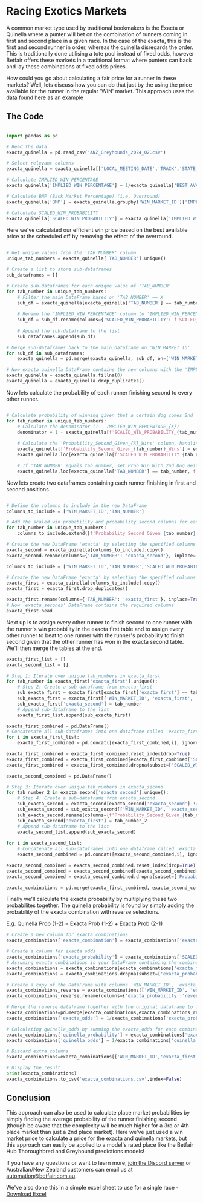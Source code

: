 # Racing Exotics Markets

A common market type used by traditional bookmakers is the Exacta or Quinella where a punter will bet on the combination of runners coming in first and second place in a given race. In the case of the exacta, this is the first and second runner in order, whereas the quinella disregards the order. This is traditionally done utilising a tote pool instead of fixed odds, however Betfair offers these markets in a traditional format where punters can back and lay these combinations at fixed odds prices. 

How could you go about calculating a fair price for a runner in these markets? Well, lets discuss how you can do that just by the using the price available for the runner in the regular 'WIN' market.
This approach uses the data found [here](https://betfair-datascientists.github.io/data/dataListing/) as an example

## The Code

``` py title="Loading the data"

import pandas as pd

# Read the data
exacta_quinella = pd.read_csv('ANZ_Greyhounds_2024_02.csv')

# Select relevant columns
exacta_quinella = exacta_quinella[['LOCAL_MEETING_DATE','TRACK','STATE_CODE','RACE_NO','WIN_MARKET_ID','SELECTION_ID','TAB_NUMBER','SELECTION_NAME','BEST_AVAIL_BACK_AT_SCHEDULED_OFF']]

# Calculate IMPLIED_WIN_PERCENTAGE
exacta_quinella['IMPLIED_WIN_PERCENTAGE'] = 1/exacta_quinella['BEST_AVAIL_BACK_AT_SCHEDULED_OFF']

# Calculate BMP (Back Market Percentage) (i.e. Overround)
exacta_quinella['BMP'] = exacta_quinella.groupby('WIN_MARKET_ID')['IMPLIED_WIN_PERCENTAGE'].transform('sum')

# Calculate SCALED_WIN_PROBABILITY
exacta_quinella['SCALED_WIN_PROBABILITY'] = exacta_quinella['IMPLIED_WIN_PERCENTAGE']/exacta_quinella['BMP']

```
Here we've calculated our efficient win price based on the best available price at the scheduled off by removing the effect of the overround.

``` py title="Assign the win probability of all other runners in the race"

# Get unique values from the 'TAB_NUMBER' column
unique_tab_numbers = exacta_quinella['TAB_NUMBER'].unique()

# Create a list to store sub-dataframes
sub_dataframes = []

# Create sub-dataframes for each unique value of 'TAB_NUMBER'
for tab_number in unique_tab_numbers:
    # Filter the main DataFrame based on 'TAB_NUMBER' == X
    sub_df = exacta_quinella[exacta_quinella['TAB_NUMBER'] == tab_number][['WIN_MARKET_ID', 'SCALED_WIN_PROBABILITY']]
    
    # Rename the 'IMPLIED_WIN_PERCENTAGE' column to 'IMPLIED_WIN_PERCENTAGE_{X}'
    sub_df = sub_df.rename(columns={'SCALED_WIN_PROBABILITY': f'SCALED_WIN_PROBABILITY_{tab_number}'})
    
    # Append the sub-dataframe to the list
    sub_dataframes.append(sub_df)

# Merge sub-dataframes back to the main dataframe on 'WIN_MARKET_ID'
for sub_df in sub_dataframes:
    exacta_quinella = pd.merge(exacta_quinella, sub_df, on=['WIN_MARKET_ID'], how='left')

# Now exacta_quinella DataFrame contains the new columns with the 'IMPLIED_WIN_PERCENTAGE_{X}' for each TAB_NUMBER
exacta_quinella = exacta_quinella.fillna(0)
exacta_quinella = exacta_quinella.drop_duplicates()

```
Now lets calculate the probability of each runner finishing second to every other runner.

``` py title="Calculate probability of winning given that a certain dog comes 2nd"

# Calculate probability of winning given that a certain dog comes 2nd
for tab_number in unique_tab_numbers:
    # Calculate the denominator (1 - IMPLIED_WIN_PERCENTAGE_{X})
    denominator = 1 - exacta_quinella[f'SCALED_WIN_PROBABILITY_{tab_number}']
    
    # Calculate the 'Probability_Second_Given_{X}_Wins' column, handling the case where 'IMPLIED_WIN_PERCENTAGE_{X}' is 0
    exacta_quinella[f'Probability_Second_Given_{tab_number}_Wins'] = exacta_quinella['SCALED_WIN_PROBABILITY'] / denominator
    exacta_quinella.loc[exacta_quinella[f'SCALED_WIN_PROBABILITY_{tab_number}'] == 0, f'Probability_Second_Given_{tab_number}_Wins'] = 0

    # If 'TAB_NUMBER' equals tab_number, set Prob_Win_With_2nd_Dog_Being_{tab_number} to 0
    exacta_quinella.loc[exacta_quinella['TAB_NUMBER'] == tab_number, f'Probability_Second_Given_{tab_number}_Wins'] = 0

```

Now lets create two dataframes containing each runner finishing in first and second positions

``` py title="Setting up for creating the exotic combinations"

# Define the columns to include in the new DataFrame
columns_to_include = ['WIN_MARKET_ID','TAB_NUMBER']

# Add the scaled win probability and probability second columns for each tab_number
for tab_number in unique_tab_numbers:
    columns_to_include.extend([f'Probability_Second_Given_{tab_number}_Wins'])

# Create the new DataFrame 'exacta' by selecting the specified columns from 'greyhounds'
exacta_second = exacta_quinella[columns_to_include].copy()
exacta_second.rename(columns={'TAB_NUMBER': 'exacta_second'}, inplace=True)

columns_to_include = ['WIN_MARKET_ID','TAB_NUMBER','SCALED_WIN_PROBABILITY']

# Create the new DataFrame 'exacta' by selecting the specified columns from 'greyhounds'
exacta_first = exacta_quinella[columns_to_include].copy()
exacta_first = exacta_first.drop_duplicates()

exacta_first.rename(columns={'TAB_NUMBER': 'exacta_first'}, inplace=True)
# Now 'exacta_seconds' DataFrame contains the required columns
exacta_first.head

```

Next up is to assign every other runner to finish second to one runner with the runner's win probability in the exacta first table and to assign every other runner to beat to one runner with the runner's probability to finish second given that the other runner has won in the exacta second table. We'll then merge the tables at the end.

```py title="Assigning probability of first and second given first outcome probabilities to every outcome"
exacta_first_list = []
exacta_second_list = []

# Step 1: Iterate over unique tab_numbers in exacta_first
for tab_number in exacta_first['exacta_first'].unique():
    # Step 2: Create a sub-dataframe from exacta_first
    sub_exacta_first = exacta_first[exacta_first['exacta_first'] == tab_number].copy()
    sub_exacta_first = exacta_first[['WIN_MARKET_ID', 'exacta_first', 'SCALED_WIN_PROBABILITY']].copy()
    sub_exacta_first['exacta_second'] = tab_number
    # Append sub-dataframe to the list
    exacta_first_list.append(sub_exacta_first)

exacta_first_combined = pd.DataFrame()
# Concatenate all sub-dataframes into one dataframe called 'exacta_first_combined'
for i in exacta_first_list:
    exacta_first_combined = pd.concat([exacta_first_combined,i], ignore_index=True)

exacta_first_combined = exacta_first_combined.reset_index(drop=True)
exacta_first_combined = exacta_first_combined[exacta_first_combined['SCALED_WIN_PROBABILITY'] != 0]
exacta_first_combined = exacta_first_combined.dropna(subset=['SCALED_WIN_PROBABILITY'])

exacta_second_combined = pd.DataFrame()

# Step 3: Iterate over unique tab_numbers in exacta_second
for tab_number_2 in exacta_second['exacta_second'].unique():
    # Step 4: Create a sub-dataframe from exacta_second
    sub_exacta_second = exacta_second[exacta_second['exacta_second'] != tab_number_2].copy()
    sub_exacta_second = sub_exacta_second[['WIN_MARKET_ID', 'exacta_second', f'Probability_Second_Given_{tab_number_2}_Wins']].copy()
    sub_exacta_second.rename(columns={f'Probability_Second_Given_{tab_number_2}_Wins': 'Probability_Second_Given_Wins'}, inplace=True)
    sub_exacta_second['exacta_first'] = tab_number_2
    # Append sub-dataframe to the list
    exacta_second_list.append(sub_exacta_second)
    
for i in exacta_second_list:
    # Concatenate all sub-dataframes into one dataframe called 'exacta_second_combined'
    exacta_second_combined = pd.concat([exacta_second_combined,i], ignore_index=True)

exacta_second_combined = exacta_second_combined.reset_index(drop=True)
exacta_second_combined = exacta_second_combined[exacta_second_combined['Probability_Second_Given_Wins'] != 0]
exacta_second_combined = exacta_second_combined.dropna(subset=['Probability_Second_Given_Wins'])

exacta_combinations = pd.merge(exacta_first_combined, exacta_second_combined, how='left', on=['WIN_MARKET_ID','exacta_first','exacta_second'])

```

Finally we'll calculate the exacta probability by multiplying these two probabilites together. The quinella probability is found by simply adding the probability of the exacta combination with reverse selections.

E.g. Quinella Prob (1-2) = Exacta Prob (1-2) + Exacta Prob (2-1)

```py title="What are the odds?"
# Create a new column for exacta combinations
exacta_combinations['exacta_combination'] = exacta_combinations['exacta_first'].astype(str) + ' | ' + exacta_combinations['exacta_second'].astype(str)

# Create a column for exacta odds
exacta_combinations['exacta_probability'] = exacta_combinations['SCALED_WIN_PROBABILITY'] * exacta_combinations['Probability_Second_Given_Wins']
# Assuming exacta_combinations is your DataFrame containing the combinations
exacta_combinations = exacta_combinations[exacta_combinations['exacta_first'] != exacta_combinations['exacta_second']]
exacta_combinations = exacta_combinations.dropna(subset=['exacta_probability'])

# Create a copy of the DataFrame with columns 'WIN_MARKET_ID', 'exacta_second', 'exacta_first', 'exacta_odds'
exacta_combinations_reverse = exacta_combinations[['WIN_MARKET_ID', 'exacta_second', 'exacta_first', 'exacta_probability']].copy()
exacta_combinations_reverse.rename(columns={'exacta_probability':'reverse_exacta','exacta_first':'exacta_first_reverse','exacta_second':'exacta_second_reverse'},inplace=True)

# Merge the reverse dataframe together with the original dataframe to find the exacta probability for the reverse combination
exacta_combinations=pd.merge(exacta_combinations,exacta_combinations_reverse,how='left',left_on = ['WIN_MARKET_ID', 'exacta_first', 'exacta_second'],right_on = ['WIN_MARKET_ID', 'exacta_second_reverse', 'exacta_first_reverse'])
exacta_combinations['exacta_odds'] = 1/exacta_combinations['exacta_probability']

# Calculating quinella_odds by summing the exacta_odds for each combination
exacta_combinations['quinella_probability'] = exacta_combinations['exacta_probability']+exacta_combinations['reverse_exacta']
exacta_combinations['quinella_odds'] = 1/exacta_combinations['quinella_probability']

# Discard extra columns
exacta_combinations=exacta_combinations[['WIN_MARKET_ID','exacta_first','exacta_second','exacta_combination','exacta_probability','exacta_odds','quinella_probability','quinella_odds']]

# Display the result
print(exacta_combinations)
exacta_combinations.to_csv('exacta_combinations.csv',index=False)
```

## Conclusion

This approach can also be used to calculate place market probabilities by simply finding the average probability of the runner finishing second (though be aware that the complexity will be much higher for a 3rd or 4th place market than just a 2nd place market).
Here we've just used a win market price to calculate a price for the exacta and quinella markets, but this approach can easily be applied to a model's rated place like the Betfair Hub Thoroughbred and Greyhound predictions models!

If you have any questions or want to learn more, [join the Discord server](https://forms.office.com/r/ZG9ea1xQj1) or Australian/New Zealand customers can email us at automation@betfair.com.au. 

We've also done this in a simple excel sheet to use for a single race - [Download Excel](../assets/RacingCalculatorTool.xlsx)